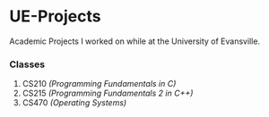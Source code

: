 # UE-Projects  
Academic Projects I worked on while at the University of Evansville.  

### Classes   
1. CS210 *(Programming Fundamentals in C)*
2. CS215 *(Programming Fundamentals 2 in C++)*
3. CS470 *(Operating Systems)*
